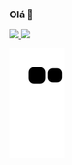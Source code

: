 ### Olá 👋

<div>
  <a href="https://github.com/GuilhermeRodrigues22">
  <img height="180em" src="https://github-readme-stats.vercel.app/api?username=GuilhermeRodrigues22&show_icons=true&theme=tokyonight&include_all_commits=true&count_private=true"/>
  <img height="180em" src="https://github-readme-stats.vercel.app/api/top-langs/?username=GuilhermeRodrigues22&layout=compact&langs_count=16&theme=tokyonight"/>
</div>

![Snake animation](https://github.com/GuilhermeRodrigues22/GuilhermeRodrigues22/blob/output/github-contribution-grid-snake.svg)
